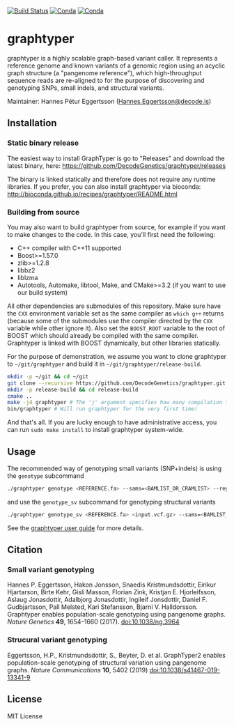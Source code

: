 [![Build Status](https://travis-ci.org/DecodeGenetics/graphtyper.svg?branch=master)](https://travis-ci.org/DecodeGenetics/graphtyper) [![Conda](https://img.shields.io/conda/pn/bioconda/graphtyper?color=green)](http://bioconda.github.io/recipes/graphtyper/README.html) [![Conda](https://img.shields.io/conda/v/bioconda/graphtyper?color=green)](http://bioconda.github.io/recipes/graphtyper/README.html)

# graphtyper
graphtyper is a highly scalable graph-based variant caller. It represents a reference genome and known variants of a genomic region using an acyclic graph structure (a "pangenome reference"), which high-throughput sequence reads are re-aligned to for the purpose of discovering and genotyping SNPs, small indels, and structural variants.

Maintainer: Hannes Pétur Eggertsson (Hannes.Eggertsson@decode.is)


## Installation
### Static binary release
The easiest way to install GraphTyper is go to "Releases" and download the latest binary, here: https://github.com/DecodeGenetics/graphtyper/releases

The binary is linked statically and therefore does not require any runtime libraries. If you prefer, you can also install graphtyper via bioconda: http://bioconda.github.io/recipes/graphtyper/README.html

### Building from source
You may also want to build graphtyper from source, for example if you want to make changes to the code. In this case, you'll first need the following:
* C++ compiler with C++11 supported
* Boost>=1.57.0
* zlib>=1.2.8
* libbz2
* liblzma
* Autotools, Automake, libtool, Make, and CMake>=3.2 (if you want to use our build system)

All other dependencies are submodules of this repository. Make sure have the `CXX` environment variable set as the same compiler as `which g++` returns (because some of the submodules use the compiler directed by the `CXX` variable while other ignore it). Also set the `BOOST_ROOT` variable to the root of BOOST which should already be compiled with the same compiler. Graphtyper is linked with BOOST dynamically, but other libraries statically.

For the purpose of demonstration, we assume you want to clone graphtyper to `~/git/graphtyper` and build it in `~/git/graphtyper/release-build`.

```sh
mkdir -p ~/git && cd ~/git
git clone --recursive https://github.com/DecodeGenetics/graphtyper.git graphtyper && cd graphtyper
mkdir -p release-build && cd release-build
cmake ..
make -j4 graphtyper # The 'j' argument specifies how many compilation threads to use, you can change this if you have more threads available. Also, the compilation will take awhile... consider getting coffee at this point.
bin/graphtyper # Will run graphtyper for the very first time!
```
And that's all. If you are lucky enough to have administrative access, you can run `sudo make install` to install graphtyper system-wide.


## Usage

The recommended way of genotyping small variants (SNP+indels) is using the `genotype` subcommand

```sh
./graphtyper genotype <REFERENCE.fa> --sams=<BAMLIST_OR_CRAMLIST> --region=<chrA:begin-end> --threads=<T>
```

and use the `genotype_sv` subcommand for genotyping structural variants

```sh
./graphtyper genotype_sv <REFERENCE.fa> <input.vcf.gz> --sams=<BAMLIST_OR_CRAMLIST> --region=<chrA:begin-end> --threads=<T>
```

See the [graphtyper user guide](https://github.com/DecodeGenetics/graphtyper/wiki/User-guide) for more details.


## Citation
### Small variant genotyping
Hannes P. Eggertsson, Hakon Jonsson, Snaedis Kristmundsdottir, Eirikur Hjartarson, Birte Kehr, Gisli Masson, Florian Zink, Kristjan E. Hjorleifsson, Aslaug Jonasdottir, Adalbjorg Jonasdottir, Ingileif Jonsdottir, Daniel F. Gudbjartsson, Pall Melsted, Kari Stefansson, Bjarni V. Halldorsson. Graphtyper enables population-scale genotyping using pangenome graphs. *Nature Genetics* **49**, 1654–1660 (2017). [doi:10.1038/ng.3964](http://dx.doi.org/10.1038/ng.3964)

### Strucural variant genotyping
Eggertsson, H.P., Kristmundsdottir, S., Beyter, D. et al. GraphTyper2 enables population-scale genotyping of structural variation using pangenome graphs. *Nature Communications* **10**, 5402 (2019) [doi:10.1038/s41467-019-13341-9](https://www.nature.com/articles/s41467-019-13341-9)


## License
MIT License

